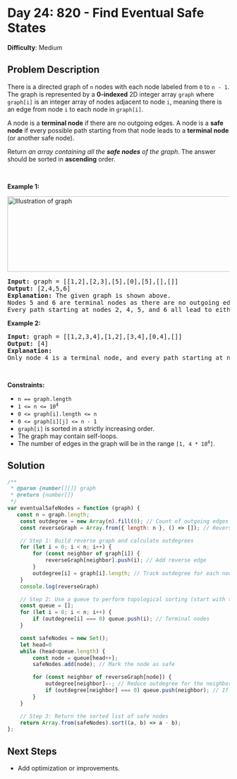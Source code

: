 
# Day 24: 820 - Find Eventual Safe States

**Difficulty**: Medium

## Problem Description
<p>There is a directed graph of <code>n</code> nodes with each node labeled from <code>0</code> to <code>n - 1</code>. The graph is represented by a <strong>0-indexed</strong> 2D integer array <code>graph</code> where <code>graph[i]</code> is an integer array of nodes adjacent to node <code>i</code>, meaning there is an edge from node <code>i</code> to each node in <code>graph[i]</code>.</p>

<p>A node is a <strong>terminal node</strong> if there are no outgoing edges. A node is a <strong>safe node</strong> if every possible path starting from that node leads to a <strong>terminal node</strong> (or another safe node).</p>

<p>Return <em>an array containing all the <strong>safe nodes</strong> of the graph</em>. The answer should be sorted in <strong>ascending</strong> order.</p>

<p>&nbsp;</p>
<p><strong class="example">Example 1:</strong></p>
<img alt="Illustration of graph" src="https://s3-lc-upload.s3.amazonaws.com/uploads/2018/03/17/picture1.png" style="height: 171px; width: 600px;" />
<pre>
<strong>Input:</strong> graph = [[1,2],[2,3],[5],[0],[5],[],[]]
<strong>Output:</strong> [2,4,5,6]
<strong>Explanation:</strong> The given graph is shown above.
Nodes 5 and 6 are terminal nodes as there are no outgoing edges from either of them.
Every path starting at nodes 2, 4, 5, and 6 all lead to either node 5 or 6.</pre>

<p><strong class="example">Example 2:</strong></p>

<pre>
<strong>Input:</strong> graph = [[1,2,3,4],[1,2],[3,4],[0,4],[]]
<strong>Output:</strong> [4]
<strong>Explanation:</strong>
Only node 4 is a terminal node, and every path starting at node 4 leads to node 4.
</pre>

<p>&nbsp;</p>
<p><strong>Constraints:</strong></p>

<ul>
	<li><code>n == graph.length</code></li>
	<li><code>1 &lt;= n &lt;= 10<sup>4</sup></code></li>
	<li><code>0 &lt;= graph[i].length &lt;= n</code></li>
	<li><code>0 &lt;= graph[i][j] &lt;= n - 1</code></li>
	<li><code>graph[i]</code> is sorted in a strictly increasing order.</li>
	<li>The graph may contain self-loops.</li>
	<li>The number of edges in the graph will be in the range <code>[1, 4 * 10<sup>4</sup>]</code>.</li>
</ul>



## Solution
```javascript
/**
 * @param {number[][]} graph
 * @return {number[]}
 */
var eventualSafeNodes = function (graph) {
   const n = graph.length;
    const outdegree = new Array(n).fill(0); // Count of outgoing edges for each node
    const reverseGraph = Array.from({ length: n }, () => []); // Reversed graph representation

    // Step 1: Build reverse graph and calculate outdegrees
    for (let i = 0; i < n; i++) {
        for (const neighbor of graph[i]) {
            reverseGraph[neighbor].push(i); // Add reverse edge
        }
        outdegree[i] = graph[i].length; // Track outdegree for each node
    }
    console.log(reverseGraph)

    // Step 2: Use a queue to perform topological sorting (start with terminal nodes)
    const queue = [];
    for (let i = 0; i < n; i++) {
        if (outdegree[i] === 0) queue.push(i); // Terminal nodes
    }

    const safeNodes = new Set();
    let head=0
    while (head<queue.length) {
        const node = queue[head++];
        safeNodes.add(node); // Mark the node as safe

        for (const neighbor of reverseGraph[node]) {
            outdegree[neighbor]--; // Reduce outdegree for the neighbor
            if (outdegree[neighbor] === 0) queue.push(neighbor); // If no outgoing edges, add to queue
        }
    }

    // Step 3: Return the sorted list of safe nodes
    return Array.from(safeNodes).sort((a, b) => a - b);
};
```


## Next Steps
- Add optimization or improvements.
